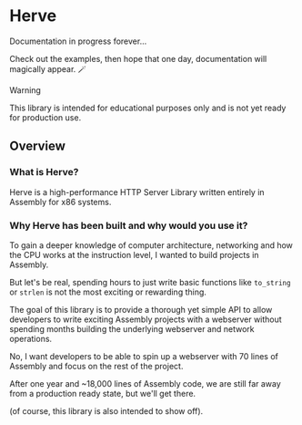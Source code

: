 # Herve

Documentation in progress forever...

Check out the examples, then hope that one day, documentation will magically appear. 🪄

> [!WARNING]
> This library is intended for educational purposes only and is not yet ready for production use.

## Overview

### What is Herve?

Herve is a high-performance HTTP Server Library written entirely in Assembly for x86 systems.

### Why Herve has been built and why would you use it?

To gain a deeper knowledge of computer architecture, networking and how the CPU works at the instruction level, I wanted to build projects in Assembly.

But let's be real, spending hours to just write basic functions like `to_string` or `strlen` is not the most exciting or rewarding thing.

The goal of this library is to provide a thorough yet simple API to allow developers to write exciting Assembly projects with a webserver without spending months building the underlying webserver and network operations.

No, I want developers to be able to spin up a webserver with 70 lines of Assembly and focus on the rest of the project.

After one year and ~18,000 lines of Assembly code, we are still far away from a production ready state, but we'll get there.

(of course, this library is also intended to show off).
